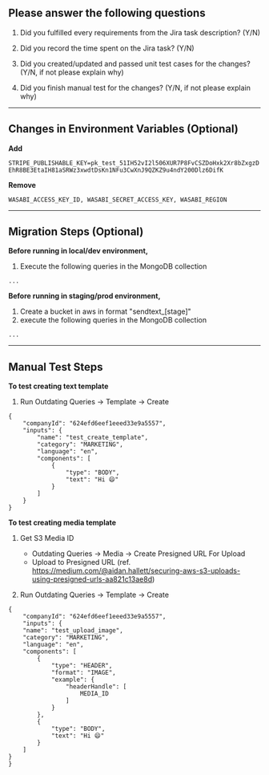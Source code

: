 ## Please answer the following questions
1. Did you fulfilled every requirements from the Jira task description? (Y/N)

2. Did you record the time spent on the Jira task? (Y/N)

3. Did you created/updated and passed unit test cases for the changes? (Y/N, if not please explain why)

4. Did you finish manual test for the changes? (Y/N, if not please explain why)

---

## Changes in Environment Variables (Optional)
**Add**

```STRIPE_PUBLISHABLE_KEY=pk_test_51IH52vI2l506XUR7P8FvCSZDoHxk2Xr8bZxgzDEhR8BE3EtaIH81aSRWz3xwdtDsKn1NFu3CwXnJ9QZKZ9u4ndY200Dlz6DifK```

**Remove**

```WASABI_ACCESS_KEY_ID, WASABI_SECRET_ACCESS_KEY, WASABI_REGION```

---

## Migration Steps (Optional)
**Before running in local/dev environment,**

1. Execute the following queries in the MongoDB collection
```
...
```

**Before running in staging/prod environment,**

1. Create a bucket in aws in format "sendtext_[stage]"
2. execute the following queries in the MongoDB collection
```
...
```

---

## Manual Test Steps


**To test creating text template**

1. Run Outdating Queries -> Template -> Create
```
{
    "companyId": "624efd6eef1eeed33e9a5557",
    "inputs": {
        "name": "test_create_template",
        "category": "MARKETING",
        "language": "en",
        "components": [
            {
                "type": "BODY",
                "text": "Hi 😄"
            }
        ]
    }
}
```


**To test creating media template**
1. Get S3 Media ID 
    - Outdating Queries -> Media -> Create Presigned URL For Upload
    - Upload to Presigned URL (ref. https://medium.com/@aidan.hallett/securing-aws-s3-uploads-using-presigned-urls-aa821c13ae8d)

2. Run Outdating Queries -> Template -> Create

```
{
    "companyId": "624efd6eef1eeed33e9a5557",
    "inputs": {
    "name": "test_upload_image",
    "category": "MARKETING",
    "language": "en",
    "components": [
        {
            "type": "HEADER",
            "format": "IMAGE",
            "example": {
                "headerHandle": [
                    MEDIA_ID
                ]
            }
        },
        {
            "type": "BODY",
            "text": "Hi 😄"
        }
    ]
}
}
```
